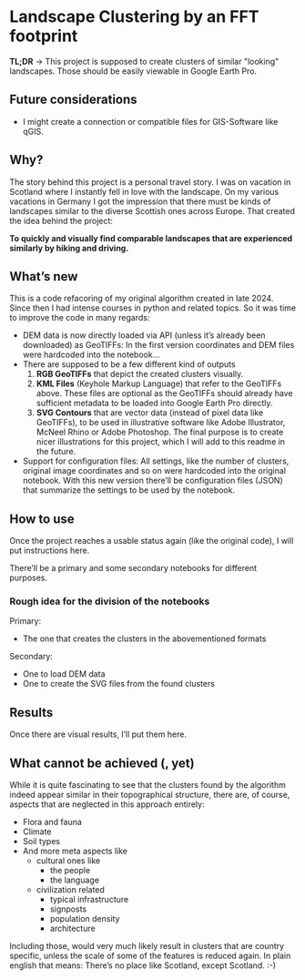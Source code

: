 # Landscape Clustering by an FFT footprint
**TL;DR** → This project is supposed to create clusters of similar "looking" landscapes. Those should be easily viewable in Google Earth Pro. 

## Future considerations

- I might create a connection or compatible files for GIS-Software like qGIS.

## Why?

The story behind this project is a personal travel story. I was on vacation in Scotland where I instantly fell in love with the landscape. On my various vacations in Germany I got the impression that there must be kinds of landscapes similar to the diverse Scottish ones across Europe. That created the idea behind the project:

**To quickly and visually find comparable landscapes that are experienced similarly by hiking and driving.** 

## What’s new

This is a code refacoring of my original algorithm created in late 2024. Since then I had intense courses in python and related topics. So it was time to improve the code in many regards:

- DEM data is now directly loaded via API (unless it’s already been downloaded) as GeoTIFFs:
  In the first version coordinates and DEM files were hardcoded into the notebook...
- There are supposed to be a few different kind of outputs
  1. **RGB GeoTIFFs** that depict the created clusters visually. 
  2. **KML Files** (Keyhole Markup Language) that refer to the GeoTIFFs above. These files are optional as the GeoTIFFs should already have sufficient metadata to be loaded into Google Earth Pro directly.
  3. **SVG Contours** that are vector data (instead of pixel data like GeoTIFFs), to be used in illustrative software like Adobe Illustrator, McNeel Rhino or Adobe Photoshop. The final purpose is to create nicer illustrations for this project, which I will add to this readme in the future.
- Support for configuration files:
  All settings, like the number of clusters, original image coordinates and so on were hardcoded into the original notebook. With this new version there’ll be configuration files (JSON) that summarize the settings to be used by the notebook.

## How to use

Once the project reaches a usable status again (like the original code), I will put instructions here. 

There’ll be a primary and some secondary notebooks for different purposes.

### Rough idea for the division of the notebooks

Primary:

- The one that creates the clusters in the abovementioned formats

Secondary:

- One to load DEM data
- One to create the SVG files from the found clusters

## Results

Once there are visual results, I’ll put them here.

## What cannot be achieved (, yet)

While it is quite fascinating to see that the clusters found by the algorithm indeed appear similar in their topographical structure, there are, of course, aspects that are neglected in this approach entirely:

- Flora and fauna
- Climate
- Soil types
- And more meta aspects like
  - cultural ones like
    - the people
    - the language
  - civilization related
    - typical infrastructure
    - signposts
    - population density
    - architecture

Including those, would very much likely result in clusters that are country specific, unless the scale of some of the features is reduced again. In plain english that means: There’s no place like Scotland, except Scotland. :-)
